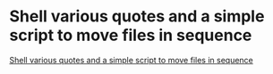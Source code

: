 # Shell various quotes and a simple script to move files in sequence
[Shell various quotes and a simple script to move files in sequence](https://aiwithcloud.com/2022/09/16/shell_various_quotes_and_a_simple_script_to_move_files_in_sequence/)
